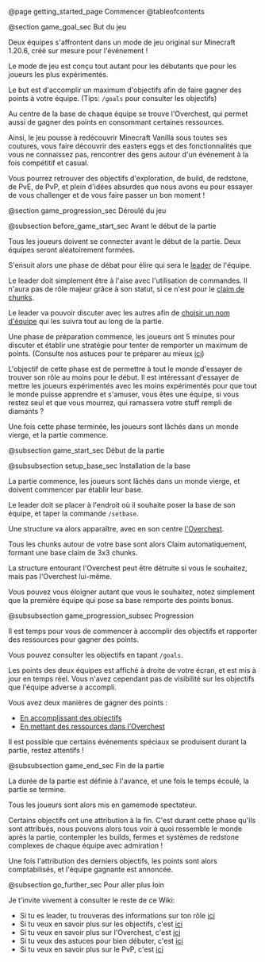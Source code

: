 @page getting_started_page Commencer
@tableofcontents

@section game_goal_sec But du jeu

Deux équipes s'affrontent dans un mode de jeu original sur Minecraft 1.20.6, créé sur mesure pour l'événement !

Le mode de jeu est conçu tout autant pour les débutants que pour les joueurs les plus expérimentés.

Le but est d'accomplir un maximum d'objectifs afin de faire gagner des points à votre équipe. (Tips: `/goals` pour consulter les objectifs)

Au centre de la base de chaque équipe se trouve l'Overchest, qui permet aussi de gagner des points en consommant certaines ressources.

Ainsi, le jeu pousse à redécouvrir Minecraft Vanilla sous toutes ses coutures, vous faire découvrir des easters eggs et des fonctionnalités que vous ne connaissez pas, rencontrer des gens autour d'un événement à la fois compétitif et casual.

Vous pourrez retrouver des objectifs d'exploration, de build, de redstone, de PvE, de PvP, et plein d'idées absurdes que nous avons eu pour essayer de vous challenger et de vous faire passer un bon moment !

@section game_progression_sec Déroulé du jeu

@subsection before_game_start_sec Avant le début de la partie

Tous les joueurs doivent se connecter avant le début de la partie. Deux équipes seront aléatoirement formées.

S'ensuit alors une phase de débat pour élire qui sera le [leader](leader_page.html) de l'équipe.

Le leader doit simplement être à l'aise avec l'utilisation de commandes. Il n'aura pas de rôle majeur grâce à son statut, si ce n'est pour le [claim de chunks](leader_page.html#claim_sec).

Le leader va pouvoir discuter avec les autres afin de [choisir un nom d'équipe](leader_page.html#setteamname_sec) qui les suivra tout au long de la partie.

Une phase de préparation commence, les joueurs ont 5 minutes pour discuter et établir une stratégie pour tenter de remporter un maximum de points. (Consulte nos astuces pour te préparer au mieux [ici](tips_page.html))

L'objectif de cette phase est de permettre à tout le monde d'essayer de trouver son rôle au moins pour le début.
Il est intéressant d'essayer de mettre les joueurs expérimentés avec les moins expérimentés pour que tout le monde puisse apprendre et s'amuser, vous êtes une équipe, si vous restez seul et que vous mourrez, qui ramassera votre stuff rempli de diamants ?

Une fois cette phase terminée, les joueurs sont lâchés dans un monde vierge, et la partie commence.


@subsection game_start_sec Début de la partie


@subsubsection setup_base_sec Installation de la base

La partie commence, les joueurs sont lâchés dans un monde vierge, et doivent commencer par établir leur base.

Le leader doit se placer à l'endroit où il souhaite poser la base de son équipe, et taper la commande `/setbase`.

Une structure va alors apparaître, avec en son centre [l'Overchest](overchest_page.html).

Tous les chunks autour de votre base sont alors Claim automatiquement, formant une base claim de 3x3 chunks.

La structure entourant l'Overchest peut être détruite si vous le souhaitez, mais pas l'Overchest lui-même.

Vous pouvez vous éloigner autant que vous le souhaitez, notez simplement que la première équipe qui pose sa base remporte des points bonus.


@subsubsection game_progression_subsec Progression

Il est temps pour vous de commencer à accomplir des objectifs et rapporter des ressources pour gagner des points.

Vous pouvez consulter les objectifs en tapant `/goals`.

Les points des deux équipes est affiché à droite de votre écran, et est mis à jour en temps réel. Vous n'avez cependant pas de visibilité sur les objectifs que l'équipe adverse a accompli.

Vous avez deux manières de gagner des points :
- [En accomplissant des objectifs](goals_page.html)
- [En mettant des ressources dans l'Overchest](overchest_page.html)

Il est possible que certains événements spéciaux se produisent durant la partie, restez attentifs !

@subsubsection game_end_sec Fin de la partie

La durée de la partie est définie à l'avance, et une fois le temps écoulé, la partie se termine.

Tous les joueurs sont alors mis en gamemode spectateur.

Certains objectifs ont une attribution à la fin. C'est durant cette phase qu'ils sont attribués, nous pouvons alors tous voir à quoi ressemble le monde après la partie, contempler les builds, fermes et systèmes de redstone complexes de chaque équipe avec admiration !

Une fois l'attribution des derniers objectifs, les points sont alors comptabilisés, et l'équipe gagnante est annoncée.


@subsection go_further_sec Pour aller plus loin

Je t'invite vivement à consulter le reste de ce Wiki:

- Si tu es leader, tu trouveras des informations sur ton rôle [ici](leader_page.html)
- Si tu veux en savoir plus sur les objectifs, c'est [ici](goals_page.html)
- Si tu veux en savoir plus sur l'Overchest, c'est [ici](overchest_page.html)
- Si tu veux des astuces pour bien débuter, c'est [ici](tips_page.html)
- Si tu veux en savoir plus sur le PvP, c'est [ici](pvp_page.html)